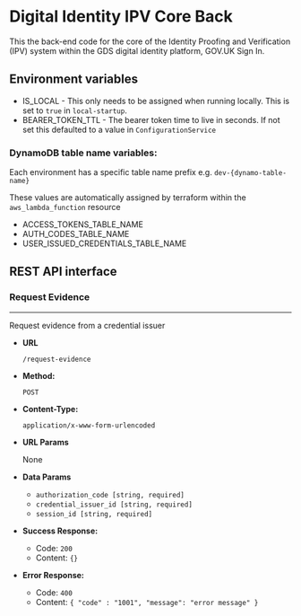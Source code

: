 # Digital Identity IPV Core Back

This the back-end code for the core of the Identity Proofing and Verification (IPV) system within the GDS digital identity platform, GOV.UK Sign In.

## Environment variables

* IS_LOCAL - This only needs to be assigned when running locally. This is set to `true` in `local-startup`.
* BEARER_TOKEN_TTL - The bearer token time to live in seconds. If not set this defaulted to a value in `ConfigurationService`
### DynamoDB table name variables:
Each environment has a specific table name prefix e.g. `dev-{dynamo-table-name}`

These values are automatically assigned by terraform within the `aws_lambda_function` resource
* ACCESS_TOKENS_TABLE_NAME
* AUTH_CODES_TABLE_NAME
* USER_ISSUED_CREDENTIALS_TABLE_NAME


## REST API interface

### Request Evidence
<hr/>
Request evidence from a credential issuer

* **URL**

  `/request-evidence`

* **Method:**

  `POST`

* **Content-Type:**

    `application/x-www-form-urlencoded`

* **URL Params**

   None

* **Data Params**
 
  * `authorization_code [string, required]`
  * `credential_issuer_id [string, required]`
  * `session_id [string, required]`


* **Success Response:**

  * Code: `200`
  * Content: `{}`

* **Error Response:**

  * Code: `400` 
  * Content: `{ "code" : "1001", "message": "error message" }`
